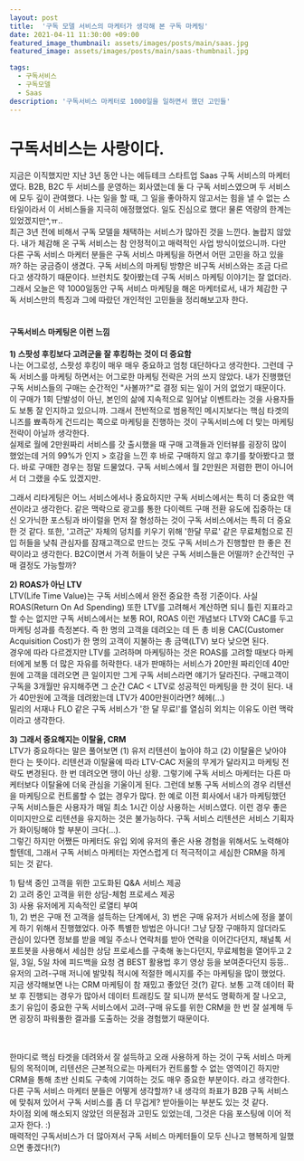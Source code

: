 ```yaml
---
layout: post
title:  '구독 모델 서비스의 마케터가 생각해 본 구독 마케팅'
date: 2021-04-11 11:30:00 +09:00
featured_image_thumbnail: assets/images/posts/main/saas.jpg
featured_image: assets/images/posts/main/saas-thumbnail.jpg

tags:
  - 구독서비스
  - 구독모델
  - Saas
description: '구독서비스 마케터로 1000일을 일하면서 했던 고민들'
---
```


# 구독서비스는 사랑이다.

지금은 이직했지만 지난 3년 동안 나는 에듀테크 스타트업 Saas 구독 서비스의 마케터였다. B2B, B2C 두 서비스를 운영하는 회사였는데 둘 다 구독 서비스였으며 두 서비스에 모두 깊이 관여했다. 나는 일을 할 때, 그 일을 좋아하지 않고서는 힘을 낼 수 없는 스타일이라서 이 서비스들을 지극히 애정했었다. 일도 진심으로 했다! 물론 역량의 한계는 있었겠지만^,ㅠ..   
최근 3년 전에 비해서 구독 모델을 채택하는 서비스가 많아진 것을 느낀다. 놀랍지 않았다. 내가 체감해 온 구독 서비스는 참 안정적이고 매력적인 사업 방식이었으니까. 다만 다른 구독 서비스 마케터 분들은 구독 서비스 마케팅을 하면서 어떤 고민을 하고 있을까? 하는 궁금증이 생겼다. 구독 서비스의 마케팅 방향은 비구독 서비스와는 조금 다르다고 생각하기 때문이다. 브런치도 찾아봤는데 구독 서비스 마케팅 이야기는 잘 없더라.  
그래서 오늘은 약 1000일동안 구독 서비스 마케팅을 해온 마케터로서, 내가 체감한 구독 서비스만의 특징과 그에 따랐던 개인적인 고민들을 정리해보고자 한다.
<br/>
<br/>

#### 구독서비스 마케팅은 이런 느낌

<b>1) 스팟성 후킹보다 고려군을 잘 후킹하는 것이 더 중요함</b>  
나는 어그로성, 스팟성 후킹이 매우 매우 중요하고 엄청 대단하다고 생각한다. 그런데 구독 서비스를 마케팅 하면서는 어그로한 마케팅 전략은 거의 쓰지 않았다. 내가 진행했던 구독 서비스들의 구매는 순간적인 \"사볼까?\"로 결정 되는 일이 거의 없었기 때문이다. 이 구매가 1회 단발성이 아닌, 본인의 삶에 지속적으로 일어날 이벤트라는 것을 사용자들도 보통 잘 인지하고 있으니까. 그래서 전반적으로 범용적인 메시지보다는 핵심 타겟의 니즈를 뾰족하게 건드리는 쪽으로 마케팅을 진행하는 것이 구독서비스에 더 맞는 마케팅 전략이 아닐까 생각한다.  
실제로 월에 2만원짜리 서비스를 갓 출시했을 때 구매 고객들과 인터뷰를 굉장히 많이 했었는데 거의 99%가 인지 > 호감을 느낀 후 바로 구매하지 않고 후기를 찾아봤다고 했다. 바로 구매한 경우는 정말 드물었다. 구독 서비스에서 월 2만원은 저렴한 편이 아니어서 더 그랬을 수도 있겠지만.   

그래서 리타게팅은 어느 서비스에서나 중요하지만 구독 서비스에서는 특히 더 중요한 액션이라고 생각한다. 같은 맥락으로 광고를 통한 다이렉트 구매 전환 유도에 집중하는 대신 오가닉한 포스팅과 바이럴을 먼저 잘 형성하는 것이 구독 서비스에서는 특히 더 중요한 것 같다. 또한, \'고려군\' 자체의 덩치를 키우기 위해 \'한달 무료\' 같은 무료체험으로 진입 허들을 낮춰 관심자를 잠재고객으로 만드는 것도 구독 서비스가 진행할만 한 좋은 전략이라고 생각한다. B2C이면서 가격 허들이 낮은 구독 서비스들은 어떨까? 순간적인 구매 결정도 가능할까?   

<b>2) ROAS가 아닌 LTV</b>  
LTV\(Life Time Value\)는 구독 서비스에서 완전 중요한 측정 기준이다. 사실 ROAS\(Return On Ad Spending\) 또한 LTV를 고려해서 계산하면 되니 틀린 지표라고 할 수는 없지만 구독 서비스에서는 보통 ROI, ROAS 이런 개념보다 LTV와 CAC를 두고 마케팅 성과를 측정본다. 즉 한 명의 고객을 데려오는 데 든 총 비용 CAC\(Customer Acquisition Cost\)가 한 명의 고객이 지불하는 총 금액\(LTV\) 보다 낮으면 된다.  
경우에 따라 다르겠지만 LTV를 고려하며 마케팅하는 것은 ROAS를 고려할 때보다 마케터에게 보통 더 많은 자유를 허락한다. 내가 판매하는 서비스가 20만원 짜리인데 40만원에 고객을 데려오면 큰 일이지만 그게 구독 서비스라면 얘기가 달라진다. 구매고객이 구독을 3개월만 유지해주면 그 순간 CAC < LTV로 성공적인 마케팅을 한 것이 된다. 내가 40만원에 고객을 데려왔는데 LTV가 400만원이라면? 헤헤\(...\)  
밀리의 서재나 FLO 같은 구독 서비스가 \'한 달 무료!\'를 열심히 외치는 이유도 이런 맥락이라고 생각한다.

<b>3) 그래서 중요해지는 이탈율, CRM</b>  
LTV가 중요하다는 말은 풀어보면 \(1\) 유저 리텐션이 높아야 하고 \(2\) 이탈율은 낮아야 한다 는 뜻이다. 리텐션과 이탈율에 따라 LTV-CAC 저울의 무게가 달라지고 마케팅 전략도 변경된다. 한 번 데려오면 땡이 아닌 상황. 그렇기에 구독 서비스 마케터는 다른 마케터보다 이탈율에 더욱 관심을 기울이게 된다. 그런데 보통 구독 서비스의 경우 리텐션을 마케팅으로 컨트롤할 수 없는 경우가 많다. 한 예로 이전 회사에서 내가 마케팅했던 구독 서비스들은 사용자가 매일 최소 1시간 이상 사용하는 서비스였다. 이런 경우 좋은 이미지만으로 리텐션을 유지하는 것은 불가능하다. 구독 서비스 리텐션은 서비스 기획자가 화이팅해야 할 부분이 크다\(...\).  
그렇긴 하지만 어쨌든 마케터도 유입 외에 유저의 좋은 사용 경험을 위해서도 노력해야 할텐데, 그래서 구독 서비스 마케터는 자연스럽게 더 적극적이고 세심한 CRM을 하게 되는 것 같다.  

 1\) 탐색 중인 고객을 위한 고도화된 Q&A 서비스 제공  
 2\) 고려 중인 고객을 위한 상담-체험 프로세스 제공  
 3\) 사용 유저에게 지속적인 로열티 부여  
1\), 2\) 번은 구매 전 고객을 설득하는 단계에서, 3) 번은 구매 유저가 서비스에 정을 붙이게 하기 위해서 진행했었다. 아주 특별한 방법은 아니다! 그냥 당장 구매하지 않더라도 관심이 있다면 정보를 받을 메일 주소나 연락처를 받아 연락을 이어간다던지, 채널톡 서포트봇을 사용해서 세심한 상담 프로세스를 구축해 놓는다던지, 무료체험을 열어두고 2일, 3일, 5일 차에 피드백을 요청 겸 BEST 활용법 후기 영상 등을 보여준다던지 등등.. 유저의 고려-구매 저니에 발맞춰 적시에 적절한 메시지를 주는 마케팅을 많이 했었다.  
지금 생각해보면 나는 CRM 마케팅이 참 재밌고 좋았던 것\(?\) 같다. 보통 고객 데이터 확보 후 진행되는 경우가 많아서 데이터 트래킹도 잘 되니까 분석도 명확하게 잘 나오고, 초기 유입이 중요한 구독 서비스에서 고려-구매 유도를 위한 CRM을 한 번 잘 설계해 두면 굉장히 파워풀한 결과를 도출하는 것을 경험했기 때문이다.   
<br/>
<br/>

한마디로 핵심 타겟을 데려와서 잘 설득하고 오래 사용하게 하는 것이 구독 서비스 마케팅의 목적이며, 리텐션은 근본적으로는 마케터가 컨트롤할 수 없는 영역이긴 하지만 CRM을 통해 초반 신뢰도 구축에 기여하는 것도 매우 중요한 부분이다. 라고 생각한다. 다른 구독 서비스 마케터 분들은 어떻게 생각할까? 내 생각의 좌표가 B2B 구독 서비스에 맞춰져 있어서 구독 서비스를 좀 더 무겁게? 받아들이는 부분도 있는 것 같다.  
차이점 외에 해소되지 않았던 의문점과 고민도 있었는데, 그것은 다음 포스팅에 이어 적고자 한다. :)   
매력적인 구독서비스가 더 많아져서 구독 서비스 마케터들이 모두 신나고 행복하게 일했으면 좋겠다!\(?\)
<br/>
<br/>
